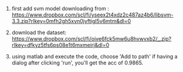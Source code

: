 1. first add svm model downloading from :
https://www.dropbox.com/scl/fi/yseex2t4xdz2c487az4b6/libsvm-3.3.zip?rlkey=0mfh2gh5xvn0jyftigl5v6mtm&dl=0

2. download the dataset:
https://www.dropbox.com/scl/fi/oive6fck5mw6u8hvwvxb2/_.zip?rlkey=dfkyz5tfs6ps08e1t6mxmeirj&dl=0

3. using matlab and execute the code, choose 'Add to path' if having a dialog after clicking 'run', you'll get the acc of 0.9865.
